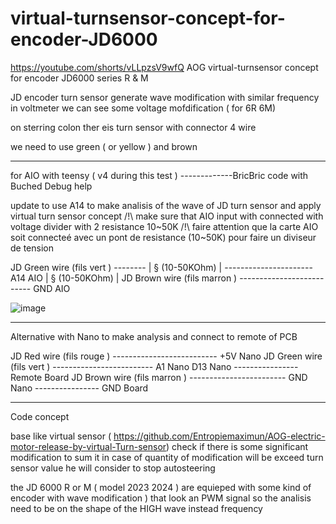 # virtual-turnsensor-concept-for-encoder-JD6000
https://youtube.com/shorts/vLLpzsV9wfQ
AOG virtual-turnsensor concept  for encoder  JD6000 series  R  &amp; M

  JD  encoder turn sensor generate wave modification  with similar frequency  in voltmeter  we can see  some  voltage  mofdification   (  for  6R 6M)

 on sterring  colon  ther eis  turn sensor   with connector  4  wire 

  we need  to use   green (  or  yellow )   and  brown 

-----------------------------------

  for   AIO   with teensy  (  v4  during this  test )    -------------BricBric code    with Buched  Debug help 
  
  update  to  use A14  to    make analisis  of the wave  of JD  turn sensor  and apply  virtual turn sensor concept
  /!\  make  sure  that   AIO  input  with connected  with  voltage divider   with 2 resistance  10~50K 
  /!\  faire attention que la  carte  AIO  soit connecteé avec un pont de resistance (10~50K) pour faire un diviseur de tension  


JD        Green  wire (fils vert )  --------
                                            |
                                            §    (10-50KOhm)
                                            |
                                            ----------------------A14  AIO
                                            |
                                            §    (10-50KOhm)
                                            |
JD        Brown  wire (fils marron )  -------------------------- GND   AIO

![image](https://github.com/Entropiemaximun/virtual-turnsensor-concept-for-encoder-JD6000/assets/88970536/734c824a-234e-435a-8316-813708f333f6)

-----------------------------


  Alternative  with   Nano to make analysis  and  connect  to remote of  PCB 


  
JD        Red  wire (fils rouge )  --------------------------  +5V Nano
JD        Green  wire (fils vert )  -------------------------  A1  Nano 
                                                               D13  Nano  ---------------- Remote  Board
JD        Brown  wire (fils marron )  ------------------------  GND  Nano ---------------- GND Board
  


--------------------------------

 Code concept 

 base  like  virtual sensor  ( https://github.com/Entropiemaximun/AOG-electric-motor-release-by-virtual-Turn-sensor)
  check if  there is  some  significant  modification to  sum   it in case   of  quantity    of modification  will be exceed  turn sensor value   he  will consider to  stop autosteering 

   the  JD  6000 R   or  M (  model 2023 2024 )   are equieped   with  some  kind  of  encoder  with  wave  modification )   that  look an  PWM   signal  so the analisis  need to  be  on the shape  of  the  HIGH   wave  instead frequency 



   
